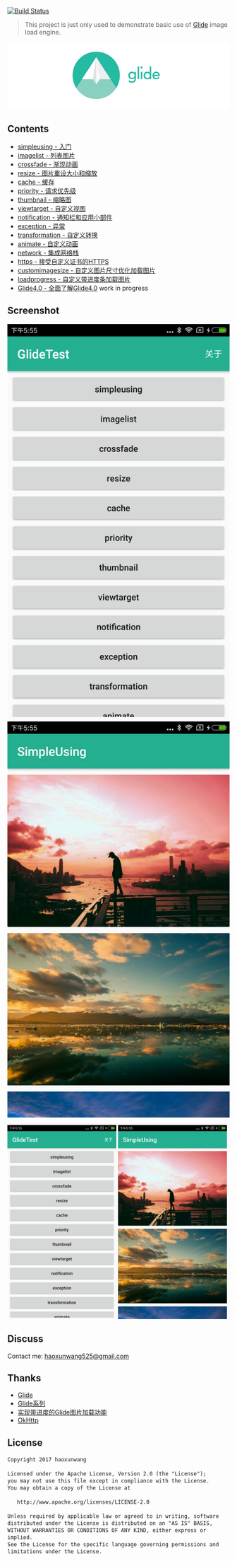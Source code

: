 [![Build Status](https://travis-ci.org/haoxunwang/GlideTest.svg)](https://travis-ci.org/haoxunwang/GlideTest)
> This project is just only used to demonstrate basic use of [Glide](https://github.com/bumptech/glide) image load engine.

![Glide logo](static/glide_logo.png)

## Contents

 * [simpleusing - 入门](#simpleusing)
 * [imagelist - 列表图片](#imagelist)
 * [crossfade - 渐现动画](#crossfade)
 * [resize - 图片重设大小和缩放](#resize)
 * [cache - 缓存](#cache)
 * [priority - 请求优先级](#priority)
 * [thumbnail - 缩略图](#thumbnail)
 * [viewtarget - 自定义视图](#viewtarget)
 * [notification - 通知栏和应用小部件](#notification)
 * [exception - 异常](#exception)
 * [transformation - 自定义转换](#transformation)
 * [animate - 自定义动画](#animate)
 * [network - 集成网络栈](#network)
 * [https - 接受自定义证书的HTTPS](#https)
 * [customimagesize - 自定义图片尺寸优化加载图片](#customimagesize)
 * [loadprogress - 自定义带进度条加载图片](#loadprogress)
 * [Glide4.0 - 全面了解Glide4.0](#Glide4.0) work in progress

## Screenshot

![Glide home](static/home.png)
![Glide simpleusing](static/simpleusing.jpg)

<p>
<img src="static/home.png" width="49%"/>
<img src="static/simpleusing.jpg" width="49%"/>
</p>

## Discuss

Contact me: haoxunwang525@gmail.com

## Thanks

* [Glide](https://github.com/bumptech/glide)
* [Glide系列](https://mrfu.me/2016/02/27/Glide_Getting_Started/)
* [实现带进度的Glide图片加载功能](https://blog.csdn.net/guolin_blog/article/details/78357251)
* [OkHttp](https://github.com/square/okhttp)


## License

    Copyright 2017 haoxunwang

    Licensed under the Apache License, Version 2.0 (the "License");
    you may not use this file except in compliance with the License.
    You may obtain a copy of the License at

       http://www.apache.org/licenses/LICENSE-2.0

    Unless required by applicable law or agreed to in writing, software
    distributed under the License is distributed on an "AS IS" BASIS,
    WITHOUT WARRANTIES OR CONDITIONS OF ANY KIND, either express or implied.
    See the License for the specific language governing permissions and
    limitations under the License.